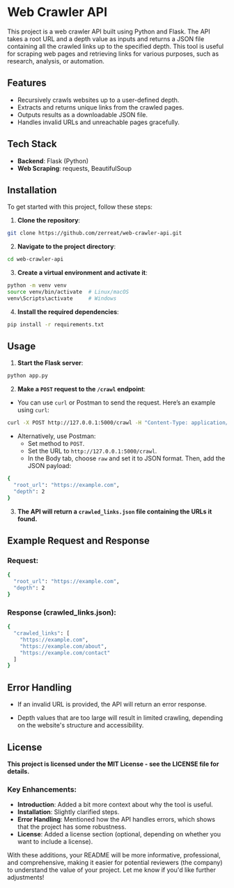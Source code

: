 # Web Crawler API

This project is a web crawler API built using Python and Flask. The API takes a root URL and a depth value as inputs and returns a JSON file containing all the crawled links up to the specified depth. This tool is useful for scraping web pages and retrieving links for various purposes, such as research, analysis, or automation.

## Features
- Recursively crawls websites up to a user-defined depth.
- Extracts and returns unique links from the crawled pages.
- Outputs results as a downloadable JSON file.
- Handles invalid URLs and unreachable pages gracefully.

## Tech Stack
- **Backend**: Flask (Python)
- **Web Scraping**: requests, BeautifulSoup

## Installation

To get started with this project, follow these steps:

1. **Clone the repository**:
```bash
git clone https://github.com/zerreat/web-crawler-api.git
```
2. **Navigate to the project directory**:
```bash
cd web-crawler-api
```
3. **Create a virtual environment and activate it**:
```bash
python -m venv venv
source venv/bin/activate  # Linux/macOS
venv\Scripts\activate     # Windows
```
4. **Install the required dependencies**:
```bash
pip install -r requirements.txt
```
## Usage

1. **Start the Flask server**:
```bash
python app.py
```
2. **Make a `POST` request to the `/crawl` endpoint**:
* You can use `curl` or Postman to send the request. Here’s an example using `curl`:
```bash
curl -X POST http://127.0.0.1:5000/crawl -H "Content-Type: application/json" -d "{\"root_url\": \"https://example.com\", \"depth\": 2}" --output crawled_links.json
```

* Alternatively, use Postman:
  * Set method to `POST`.
  * Set the URL to `http://127.0.0.1:5000/crawl`.
  * In the Body tab, choose `raw` and set it to JSON format. Then, add the JSON payload:
```bash
{
  "root_url": "https://example.com",
  "depth": 2
}

```

3. **The API will return a `crawled_links.json` file containing the URLs it found.**

## Example Request and Response

### Request:
```bash
{
  "root_url": "https://example.com",
  "depth": 2
}
```

### Response (crawled_links.json):
```bash
{
  "crawled_links": [
    "https://example.com",
    "https://example.com/about",
    "https://example.com/contact"
  ]
}
```

## Error Handling

* If an invalid URL is provided, the API will return an error response.

* Depth values that are too large will result in limited crawling, depending on the website's structure and accessibility.

## License

**This project is licensed under the MIT License - see the LICENSE file for details.**


### Key Enhancements:
- **Introduction**: Added a bit more context about why the tool is useful.
- **Installation**: Slightly clarified steps.
- **Error Handling**: Mentioned how the API handles errors, which shows that the project has some robustness.
- **License**: Added a license section (optional, depending on whether you want to include a license).

With these additions, your README will be more informative, professional, and comprehensive, making it easier for potential reviewers (the company) to understand the value of your project. Let me know if you'd like further adjustments!
